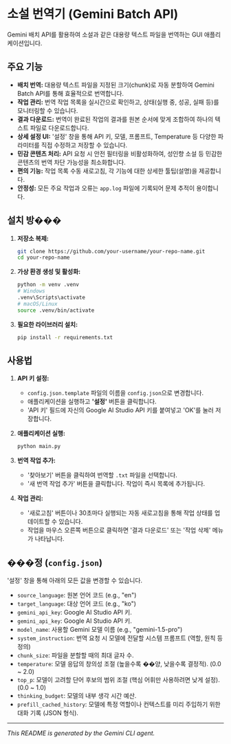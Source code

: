 # 소설 번역기 (Gemini Batch API)

Gemini 배치 API를 활용하여 소설과 같은 대용량 텍스트 파일을 번역하는 GUI 애플리케이션입니다.

## 주요 기능

*   **배치 번역:** 대용량 텍스트 파일을 지정된 크기(chunk)로 자동 분할하여 Gemini Batch API를 통해 효율적으로 번역합니다.
*   **작업 관리:** 번역 작업 목록을 실시간으로 확인하고, 상태(실행 중, 성공, 실패 등)를 모니터링할 수 있습니다.
*   **결과 다운로드:** 번역이 완료된 작업의 결과를 원본 순서에 맞게 조합하여 하나의 텍스트 파일로 다운로드합니다.
*   **상세 설정 UI:** '설정' 창을 통해 API 키, 모델, 프롬프트, Temperature 등 다양한 파라미터를 직접 수정하고 저장할 수 있습니다.
*   **민감 콘텐츠 처리:** API 요청 시 안전 필터링을 비활성화하여, 성인향 소설 등 민감한 콘텐츠의 번역 차단 가능성을 최소화합니다.
*   **편의 기능:** 작업 목록 수동 새로고침, 각 기능에 대한 상세한 툴팁(설명)을 제공합니다.
*   **안정성:** 모든 주요 작업과 오류는 `app.log` 파일에 기록되어 문제 추적이 용이합니다.

## 설치 방���

1.  **저장소 복제:**
    ```bash
    git clone https://github.com/your-username/your-repo-name.git
    cd your-repo-name
    ```

2.  **가상 환경 생성 및 활성화:**
    ```bash
    python -m venv .venv
    # Windows
    .venv\Scripts\activate
    # macOS/Linux
    source .venv/bin/activate
    ```

3.  **필요한 라이브러리 설치:**
    ```bash
    pip install -r requirements.txt
    ```

## 사용법

1.  **API 키 설정:**
    *   `config.json.template` 파일의 이름을 `config.json`으로 변경합니다.
    *   애플리케이션을 실행하고 **'설정'** 버튼을 클릭합니다.
    *   'API 키' 필드에 자신의 Google AI Studio API 키를 붙여넣고 'OK'를 눌러 저장합니다.

2.  **애플리케이션 실행:**
    ```bash
    python main.py
    ```

3.  **번역 작업 추가:**
    *   '찾아보기' 버튼을 클릭하여 번역할 `.txt` 파일을 선택합니다.
    *   '새 번역 작업 추가' 버튼을 클릭합니다. 작업이 즉시 목록에 추가됩니다.

4.  **작업 관리:**
    *   '새로고침' 버튼이나 30초마다 실행되는 자동 새로고침을 통해 작업 상태를 업데이트할 수 있습니다.
    *   작업을 마우스 오른쪽 버튼으로 클릭하면 '결과 다운로드' 또는 '작업 삭제' 메뉴가 나타납니다.

## ���정 (`config.json`)

'설정' 창을 통해 아래의 모든 값을 변경할 수 있습니다.

*   `source_language`: 원본 언어 코드 (e.g., "en")
*   `target_language`: 대상 언어 코드 (e.g., "ko")
*   `gemini_api_key`: Google AI Studio API 키.
*   `gemini_api_key`: Google AI Studio API 키.
*   `model_name`: 사용할 Gemini 모델 이름 (e.g., "gemini-1.5-pro")
*   `system_instruction`: 번역 요청 시 모델에 전달할 시스템 프롬프트 (역할, 원칙 등 정의)
*   `chunk_size`: 파일을 분할할 때의 최대 글자 수.
*   `temperature`: 모델 응답의 창의성 조절 (높을수록 ��양, 낮을수록 결정적). (0.0 ~ 2.0)
*   `top_p`: 모델이 고려할 단어 후보의 범위 조절 (핵심 어휘만 사용하려면 낮게 설정). (0.0 ~ 1.0)
*   `thinking_budget`: 모델의 내부 생각 시간 예산.
*   `prefill_cached_history`: 모델에 특정 역할이나 컨텍스트를 미리 주입하기 위한 대화 기록 (JSON 형식).

---
*This README is generated by the Gemini CLI agent.*
